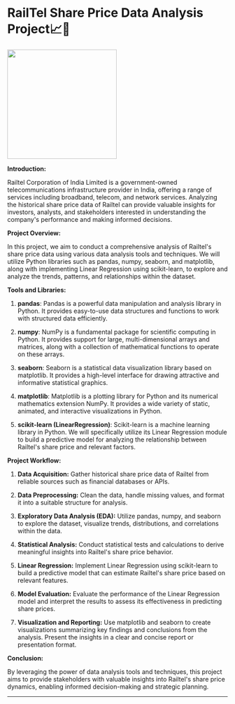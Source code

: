 
<h1>RailTel Share Price Data Analysis Project📈💸</h1>
<picture>
  <img width ="250" src="https://github.com/abelshaji/RailTel_Shareprice_Data_Analysis_Python_Project/assets/40593478/4a9a65bc-4f53-4b0a-aef7-25182cb5daec">
</picture>


**Introduction:**

Railtel Corporation of India Limited is a government-owned telecommunications infrastructure provider in India, offering a range of services including broadband, telecom, and network services. Analyzing the historical share price data of Railtel can provide valuable insights for investors, analysts, and stakeholders interested in understanding the company's performance and making informed decisions.

**Project Overview:**

In this project, we aim to conduct a comprehensive analysis of Railtel's share price data using various data analysis tools and techniques. We will utilize Python libraries such as pandas, numpy, seaborn, and matplotlib, along with implementing Linear Regression using scikit-learn, to explore and analyze the trends, patterns, and relationships within the dataset.

**Tools and Libraries:**

1. **pandas**: Pandas is a powerful data manipulation and analysis library in Python. It provides easy-to-use data structures and functions to work with structured data efficiently.

2. **numpy**: NumPy is a fundamental package for scientific computing in Python. It provides support for large, multi-dimensional arrays and matrices, along with a collection of mathematical functions to operate on these arrays.

3. **seaborn**: Seaborn is a statistical data visualization library based on matplotlib. It provides a high-level interface for drawing attractive and informative statistical graphics.

4. **matplotlib**: Matplotlib is a plotting library for Python and its numerical mathematics extension NumPy. It provides a wide variety of static, animated, and interactive visualizations in Python.

5. **scikit-learn (LinearRegression)**: Scikit-learn is a machine learning library in Python. We will specifically utilize its Linear Regression module to build a predictive model for analyzing the relationship between Railtel's share price and relevant factors.

**Project Workflow:**

1. **Data Acquisition:** Gather historical share price data of Railtel from reliable sources such as financial databases or APIs.

2. **Data Preprocessing:** Clean the data, handle missing values, and format it into a suitable structure for analysis.

3. **Exploratory Data Analysis (EDA):** Utilize pandas, numpy, and seaborn to explore the dataset, visualize trends, distributions, and correlations within the data.

4. **Statistical Analysis:** Conduct statistical tests and calculations to derive meaningful insights into Railtel's share price behavior.

5. **Linear Regression:** Implement Linear Regression using scikit-learn to build a predictive model that can estimate Railtel's share price based on relevant features.

6. **Model Evaluation:** Evaluate the performance of the Linear Regression model and interpret the results to assess its effectiveness in predicting share prices.

7. **Visualization and Reporting:** Use matplotlib and seaborn to create visualizations summarizing key findings and conclusions from the analysis. Present the insights in a clear and concise report or presentation format.

**Conclusion:**

By leveraging the power of data analysis tools and techniques, this project aims to provide stakeholders with valuable insights into Railtel's share price dynamics, enabling informed decision-making and strategic planning.

--- 
